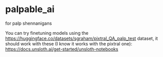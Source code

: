# palpable_ai
for palp shennanigans



You can try finetuning models using the https://huggingface.co/datasets/sgraham/pixtral_QA_palp_test dataset, it should work with these (I know it works with the pixtral one): https://docs.unsloth.ai/get-started/unsloth-notebooks
